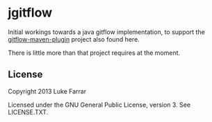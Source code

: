 

jgitflow
========

Initial workings towards a java gitflow implementation, to support the [gitflow-maven-plugin](https://github.com/lukepfarrar/gitflow-maven-plugin) project also found here.

There is little more than that project requires at the moment.


License
-------

Copyright 2013 Luke Farrar <luke at gmail dot com>

Licensed under the GNU General Public License, version 3. See LICENSE.TXT.

